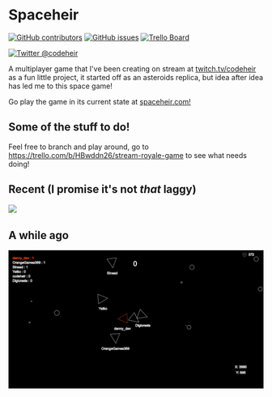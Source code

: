 # Spaceheir

 [![GitHub contributors](https://img.shields.io/github/contributors/LukeGarrigan/spaceheir.svg)](https://GitHub.com/LukeGarrigan/spaceheir/graphs/contributors/)
 [![GitHub issues](https://img.shields.io/github/issues/LukeGarrigan/spaceheir.svg)](https://GitHub.com/LukeGarrigan/spaceheir/issues/) 
 [![Trello Board](https://img.shields.io/badge/trello-board-purple.svg)](https://trello.com/b/HBwddn26/stream-royale-game)

[![Twitter @codeheir](https://img.shields.io/twitter/follow/codeheir.svg?style=social&logo=twitter)](https://twitter.com/intent/follow?screen_name=codeheir)

A multiplayer game that I've been creating on stream at [twitch.tv/codeheir](https://www.twitch.tv/codeheir) as a fun little project, it started off as an asteroids replica, but idea after idea has led me to this space game! 

Go play the game in its current state at [spaceheir.com!](http://spaceheir.com/)
## Some of the stuff to do!
Feel free to branch and play around, go to https://trello.com/b/HBwddn26/stream-royale-game to see what needs doing!

## Recent (I promise it's not *that* laggy)
![](stream-royale2.gif)
## A while ago
![](stream-royale.gif)

